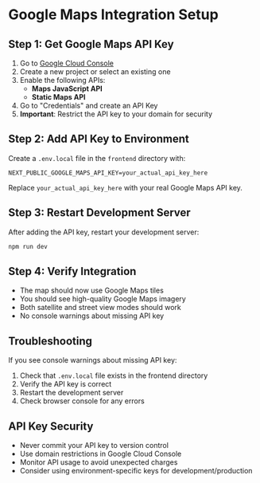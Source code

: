 # Google Maps Integration Setup

## Step 1: Get Google Maps API Key

1. Go to [Google Cloud Console](https://console.cloud.google.com/)
2. Create a new project or select an existing one
3. Enable the following APIs:
   - **Maps JavaScript API**
   - **Static Maps API**
4. Go to "Credentials" and create an API Key
5. **Important**: Restrict the API key to your domain for security

## Step 2: Add API Key to Environment

Create a `.env.local` file in the `frontend` directory with:

```env
NEXT_PUBLIC_GOOGLE_MAPS_API_KEY=your_actual_api_key_here
```

Replace `your_actual_api_key_here` with your real Google Maps API key.

## Step 3: Restart Development Server

After adding the API key, restart your development server:

```bash
npm run dev
```

## Step 4: Verify Integration

- The map should now use Google Maps tiles
- You should see high-quality Google Maps imagery
- Both satellite and street view modes should work
- No console warnings about missing API key

## Troubleshooting

If you see console warnings about missing API key:
1. Check that `.env.local` file exists in the frontend directory
2. Verify the API key is correct
3. Restart the development server
4. Check browser console for any errors

## API Key Security

- Never commit your API key to version control
- Use domain restrictions in Google Cloud Console
- Monitor API usage to avoid unexpected charges
- Consider using environment-specific keys for development/production

